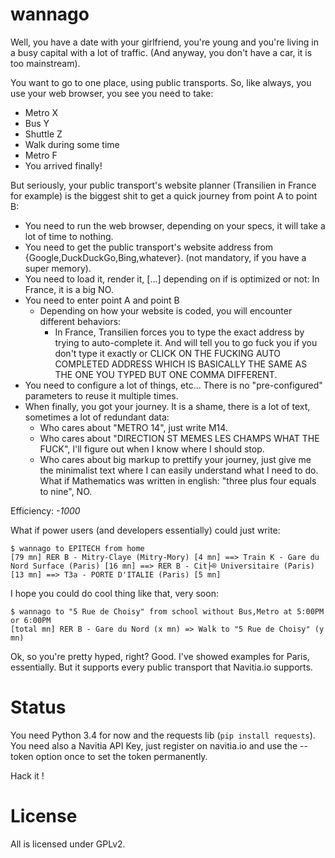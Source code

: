 
# wannago

Well, you have a date with your girlfriend, you're young and you're living in a busy capital with a lot of traffic.
(And anyway, you don't have a car, it is too mainstream).

You want to go to one place, using public transports. So, like always, you use your web browser, you see you need to take:

* Metro X
* Bus Y
* Shuttle Z
* Walk during some time
* Metro F
* You arrived finally!

But seriously, your public transport's website planner (Transilien in France for example) is the biggest shit to get a quick journey from point A to point B:

* You need to run the web browser, depending on your specs, it will take a lot of time to nothing.
* You need to get the public transport's website address from {Google,DuckDuckGo,Bing,whatever}. (not mandatory, if you have a super memory).
* You need to load it, render it, [...] depending on if is optimized or not: In France, it is a big NO.
* You need to enter point A and point B
    * Depending on how your website is coded, you will encounter different behaviors:
        * In France, Transilien forces you to type the exact address by trying to auto-complete it. And will tell you to go fuck you if you don't type it exactly or CLICK ON THE FUCKING AUTO COMPLETED ADDRESS WHICH IS BASICALLY THE SAME AS THE ONE YOU TYPED BUT ONE COMMA DIFFERENT.
* You need to configure a lot of things, etc... There is no "pre-configured" parameters to reuse it multiple times.
* When finally, you got your journey. It is a shame, there is a lot of text, sometimes a lot of redundant data:
    * Who cares about "METRO 14", just write M14.
    * Who cares about "DIRECTION ST MEMES LES CHAMPS WHAT THE FUCK", I'll figure out when I know where I should stop.
    * Who cares about big markup to prettify your journey, just give me the minimalist text where I can easily understand what I need to do. What if Mathematics was written in english: "three plus four equals to nine", NO.

Efficiency: *-1000*

What if power users (and developers essentially) could just write:
```console
$ wannago to EPITECH from home
[79 mn] RER B - Mitry-Claye (Mitry-Mory) [4 mn] ==> Train K - Gare du Nord Surface (Paris) [16 mn] ==> RER B - Cit├® Universitaire (Paris) [13 mn] ==> T3a - PORTE D'ITALIE (Paris) [5 mn]
```

I hope you could do cool thing like that, very soon:
```console
$ wannago to "5 Rue de Choisy" from school without Bus,Metro at 5:00PM or 6:00PM
[total mn] RER B - Gare du Nord (x mn) => Walk to "5 Rue de Choisy" (y mn)
```

Ok, so you're pretty hyped, right?
Good. I've showed examples for Paris, essentially. But it supports every public transport that Navitia.io supports.

Status
======
You need Python 3.4 for now and the requests lib (`pip install requests`).
You need also a Navitia API Key, just register on navitia.io and use the --token option once to set the token permanently.

Hack it !


License
=======
All is licensed under GPLv2.
